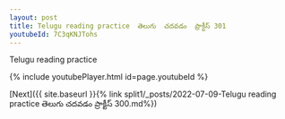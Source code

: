 ```yaml
---
layout: post
title: Telugu reading practice  తెలుగు  చదవడం  ప్రాక్టీస్ 301
youtubeId: 7C3qKNJTohs
---
```

 
 
Telugu reading practice
 
 
 
 
 


{% include youtubePlayer.html id=page.youtubeId %}
 
[Next]({{ site.baseurl }}{% link  split1/_posts/2022-07-09-Telugu reading practice  తెలుగు  చదవడం  ప్రాక్టీస్ 300.md%})
 
